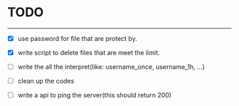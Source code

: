 # TODO
---

- [x] use password for file that are protect by.
- [x] write script to delete files that are meet the limit.
- [ ] write the all the interpret(like: username_once, username_1h, ...)
- [ ] clean up the codes
- [ ] write a api to ping the server(this should return 200)

